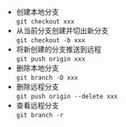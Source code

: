 * 创建本地分支  
`git checkout xxx`  
* 从当前分支创建并切出新分支  
`git checkout -b xxx`  
* 将新创建的分支推送到远程  
`git push origin xxx  `  
* 删除本地分支  
`git branch -D xxx`  
* 删除远程分支  
`git push origin --delete xxx` 
* 查看远程分支  
`git branch -r
`
